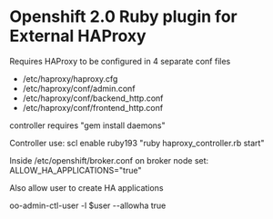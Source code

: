 # Openshift 2.0 Ruby plugin for External HAProxy

Requires HAProxy to be configured in 4 separate conf files

* /etc/haproxy/haproxy.cfg
* /etc/haproxy/conf/admin.conf
* /etc/haproxy/conf/backend_http.conf
* /etc/haproxy/conf/frontend_http.conf

controller requires "gem install daemons"

Controller use:
scl enable ruby193 "ruby haproxy_controller.rb start"

Inside /etc/openshift/broker.conf on broker node set:
ALLOW_HA_APPLICATIONS="true"

Also allow user to create HA applications

oo-admin-ctl-user -l $user --allowha true
